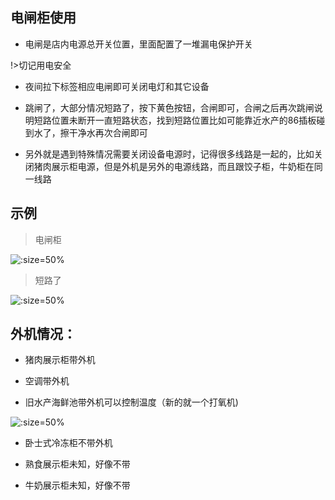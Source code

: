 ## 电闸柜使用

* 电闸是店内电源总开关位置，里面配置了一堆漏电保护开关

!>切记用电安全

* 夜间拉下标签相应电闸即可关闭电灯和其它设备

* 跳闸了，大部分情况短路了，按下黄色按钮，合闸即可，合闸之后再次跳闸说明短路位置未断开一直短路状态，找到短路位置比如可能靠近水产的86插板碰到水了，擦干净水再次合闸即可

* 另外就是遇到特殊情况需要关闭设备电源时，记得很多线路是一起的，比如关闭猪肉展示柜电源，但是外机是另外的电源线路，而且跟饺子柜，牛奶柜在同一线路

## 示例

> 电闸柜

![](http://ring4uys0.hd-bkt.clouddn.com/equipment/电闸柜.jpeg ':size=50%')

> 短路了

![](http://ring4uys0.hd-bkt.clouddn.com/equipment/电闸柜短路.jpeg ':size=50%')

## 外机情况：

* 猪肉展示柜带外机

* 空调带外机

* 旧水产海鲜池带外机可以控制温度（新的就一个打氧机)

![](http://ring4uys0.hd-bkt.clouddn.com/equipment/外机海鲜池.jpeg ':size=50%')

* 卧士式冷冻柜不带外机

* 熟食展示柜未知，好像不带

* 牛奶展示柜未知，好像不带
